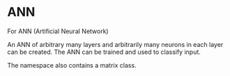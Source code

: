 # ANN
For ANN (Artificial Neural Network)

An ANN of arbitrary many layers and arbitrarily many neurons in each layer can be created.
The ANN can be trained and used to classify input.

The namespace also contains a matrix class.

